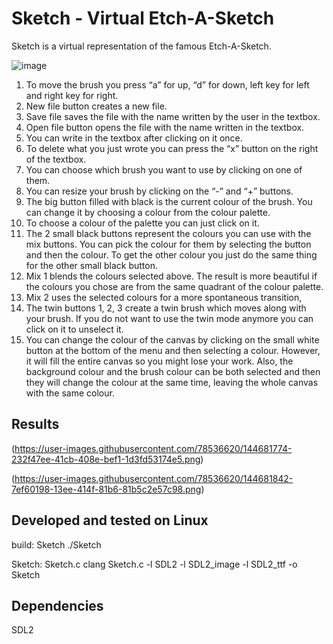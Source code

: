 # Sketch - Virtual Etch-A-Sketch #

Sketch is a virtual representation of the famous Etch-A-Sketch.

![image](https://user-images.githubusercontent.com/78536620/144669398-720de0ec-9e18-4d42-83d8-fb8daedb6c0e.png)

1. To move the brush you press “a” for up, “d” for down, left key for left and right key for right.
2. New file button creates a new file.
3. Save file saves the file with the name written by the user in the textbox.
4. Open file button opens the file with the name written in the textbox.
5. You can write in the textbox after clicking on it once.
6. To delete what you just wrote you can press the “x” button on the right of the textbox.
7. You can choose which brush you want to use by clicking on one of them.
8. You can resize your brush by clicking on the “-” and “+” buttons.
9. The big button filled with black is the current colour of the brush. You can change it by choosing a colour from the colour palette.
10. To choose a colour of the palette you can just click on it.
11. The 2 small black buttons represent the colours you can use with the mix buttons. You can pick the colour for them by selecting the button and then the colour. To get the other colour you just do the same thing for the other small black button.
12. Mix 1 blends the colours selected above. The result is more beautiful if the colours you chose are from the same quadrant of the colour palette.
13. Mix 2 uses the selected colours for a more spontaneous transition,
14. The twin buttons 1, 2, 3 create a twin brush which moves along with your brush. If you do not want to use the twin mode anymore you can click on
it to unselect it.
15. You can change the colour of the canvas by clicking on the small white button at the bottom of the menu and then selecting a colour. However, it
will fill the entire canvas so you might lose your work. Also, the background colour and the brush colour can be both selected and then they will
change the colour at the same time, leaving the whole canvas with the same colour.


Results
-------

(https://user-images.githubusercontent.com/78536620/144681774-232f47ee-41cb-408e-bef1-1d3fd53174e5.png)

(https://user-images.githubusercontent.com/78536620/144681842-7ef60198-13ee-414f-81b6-81b5c2e57c98.png)


Developed and tested on Linux
-----------------------------

build: Sketch
	./Sketch

Sketch: Sketch.c
	clang Sketch.c -l SDL2 -l SDL2_image -l SDL2_ttf -o Sketch

Dependencies
------------

SDL2
